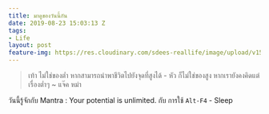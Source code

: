 ```yaml
---
title: มาดูของวันนี้กัน
date: 2019-08-23 15:03:13 Z
tags:
- Life
layout: post
feature-img: https://res.cloudinary.com/sdees-reallife/image/upload/v1555658919/sample_feature_img.png
---
```


> เท้า ไม่ใช่ของต่ำ หากสามารถนำพาชีวิตไปยังจุดที่สูงได้ - หัว ก็ไม่ใช่ของสูง หากเรายังคงคิดแต่เรื่องต่ำๆ ~ แจ๊ค หม่า

<i class="fa fa-child" style="color:plum"></i>

วันนี้รู้จักกับ Mantra : Your potential is unlimited. กับ การใช้ `Alt-F4` - Sleep
